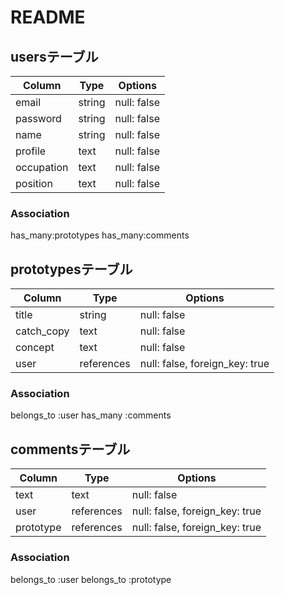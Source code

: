 # README

## usersテーブル
| Column | Type       | Options                        |
| ------ | ---------- | ------------------------------ |
| email   | string | null: false |
| password  | string | null: false |
| name   | string | null: false |
| profile  | text | null: false |
| occupation   | text | null: false |
| position  | text | null: false |

### Association
has_many:prototypes
has_many:comments

## prototypesテーブル
| Column | Type       | Options                        |
| ------ | ---------- | ------------------------------ |
| title   | string | null: false |
| catch_copy  | text | null: false |
| concept  | text | null: false |
| user  | references | null: false, foreign_key: true |

### Association
belongs_to :user
has_many :comments

## commentsテーブル
| Column | Type       | Options                        |
| ------ | ---------- | ------------------------------ |
| text  | text | null: false |
| user  | references | null: false, foreign_key: true |
| prototype  | references | null: false, foreign_key: true |

### Association
belongs_to :user
belongs_to :prototype